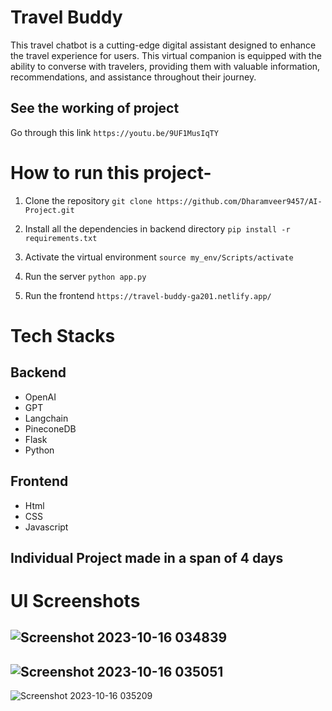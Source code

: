 # Travel Buddy
This travel chatbot is a cutting-edge digital assistant designed to enhance the travel experience for users. This virtual companion is equipped with the ability to converse with travelers, providing them with valuable information, recommendations, and assistance throughout their journey.

## See the working of project
Go through this link ```https://youtu.be/9UF1MusIqTY```

# How to run this project-
1. Clone the repository
```git clone https://github.com/Dharamveer9457/AI-Project.git```

2. Install all the dependencies in backend directory
```pip install -r requirements.txt```

3. Activate the virtual environment
```source my_env/Scripts/activate```

4. Run the server
```python app.py```

5. Run the frontend 
```https://travel-buddy-ga201.netlify.app/```

# Tech Stacks
## Backend
* OpenAI
* GPT
* Langchain
* PineconeDB
* Flask
* Python

## Frontend
* Html
* CSS
* Javascript

## Individual Project made in a span of 4 days

# UI Screenshots
![Screenshot 2023-10-16 034839](https://github.com/Dharamveer9457/AI-Project/assets/115460337/8f97eb1f-be6c-47d1-ad87-9d72f735b3ed)
---

![Screenshot 2023-10-16 035051](https://github.com/Dharamveer9457/AI-Project/assets/115460337/c654e7b9-ac47-4bda-8e2f-2d4ed49c7f71)
---

![Screenshot 2023-10-16 035209](https://github.com/Dharamveer9457/AI-Project/assets/115460337/e15398cf-bb75-4f8e-9b31-16b1d49b86d6)
